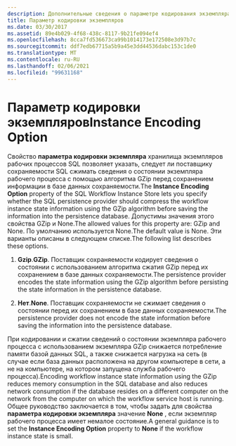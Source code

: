 ```yaml
---
description: Дополнительные сведения о параметре кодирования экземпляра
title: Параметр кодировки экземпляров
ms.date: 03/30/2017
ms.assetid: 89e4b029-4f68-438c-8117-9b21fe094ef4
ms.openlocfilehash: 8cca7fd536673ca99b1014173e172508e3d97b7c
ms.sourcegitcommit: ddf7edb67715a5b9a45e3dd44536dabc153c1de0
ms.translationtype: MT
ms.contentlocale: ru-RU
ms.lasthandoff: 02/06/2021
ms.locfileid: "99631168"
---
```

# <a name="instance-encoding-option"></a><span data-ttu-id="00538-103">Параметр кодировки экземпляров</span><span class="sxs-lookup"><span data-stu-id="00538-103">Instance Encoding Option</span></span>

<span data-ttu-id="00538-104">Свойство **параметра кодировки экземпляра** хранилища экземпляров рабочих процессов SQL позволяет указать, следует ли поставщику сохраняемости SQL сжимать сведения о состоянии экземпляра рабочего процесса с помощью алгоритма GZip перед сохранением информации в базе данных сохраняемости.</span><span class="sxs-lookup"><span data-stu-id="00538-104">The **Instance Encoding Option** property of the SQL Workflow Instance Store lets you specify whether the SQL persistence provider should compress the workflow instance state information using the GZip algorithm before saving the information into the persistence database.</span></span> <span data-ttu-id="00538-105">Допустимы значения этого свойства GZip и None.</span><span class="sxs-lookup"><span data-stu-id="00538-105">The allowed values for this property are: GZip and None.</span></span> <span data-ttu-id="00538-106">По умолчанию используется None.</span><span class="sxs-lookup"><span data-stu-id="00538-106">The default value is None.</span></span> <span data-ttu-id="00538-107">Эти варианты описаны в следующем списке.</span><span class="sxs-lookup"><span data-stu-id="00538-107">The following list describes these options.</span></span>  
  
1. <span data-ttu-id="00538-108">**Gzip**.</span><span class="sxs-lookup"><span data-stu-id="00538-108">**GZip**.</span></span> <span data-ttu-id="00538-109">Поставщик сохраняемости кодирует сведения о состоянии с использованием алгоритма сжатия GZip перед их сохранением в базе данных сохраняемости.</span><span class="sxs-lookup"><span data-stu-id="00538-109">The persistence provider encodes the state information using the GZip algorithm before persisting the state information in the persistence database.</span></span>  
  
2. <span data-ttu-id="00538-110">**Нет**.</span><span class="sxs-lookup"><span data-stu-id="00538-110">**None**.</span></span> <span data-ttu-id="00538-111">Поставщик сохраняемости не сжимает сведения о состоянии перед их сохранением в базе данных сохраняемости.</span><span class="sxs-lookup"><span data-stu-id="00538-111">The persistence provider does not encode the state information before saving the information into the persistence database.</span></span>  
  
 <span data-ttu-id="00538-112">При кодировании и сжатии сведений о состоянии экземпляра рабочего процесса с использованием экземпляра GZip снижается потребление памяти базой данных SQL, а также снижается нагрузка на сеть (в случае если база данных расположена на другом компьютере в сети, а не на компьютере, на котором запущена служба рабочего процесса).</span><span class="sxs-lookup"><span data-stu-id="00538-112">Encoding workflow instance state information using the GZip reduces memory consumption in the SQL database and also reduces network consumption if the database resides on a different computer on the network from the computer on which the workflow service host is running.</span></span> <span data-ttu-id="00538-113">Общее руководство заключается в том, чтобы задать для свойства **параметра кодировки экземпляра** значение **None** , если экземпляр рабочего процесса имеет немалое состояние.</span><span class="sxs-lookup"><span data-stu-id="00538-113">A general guidance is to set the **Instance Encoding Option** property to **None** if the workflow instance state is small.</span></span>

